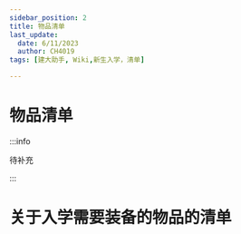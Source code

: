 ```yaml
---
sidebar_position: 2
title: 物品清单
last_update:
  date: 6/11/2023
  author: CH4019
tags: [建大助手, Wiki,新生入学，清单]

---
```


# 物品清单

:::info

待补充

:::

# 关于入学需要装备的物品的清单
